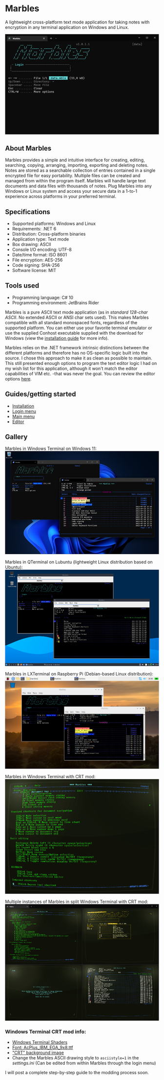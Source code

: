 # Marbles
A lightweight cross-platform text mode application for taking notes with encryption in any terminal application on Windows and Linux.

![Marbles animation](marbles.gif)


## About Marbles
Marbles provides a simple and intuitive interface for creating, editing, searching, copying, arranging, importing, exporting and deleting notes. Notes are stored as a searchable collection of entries contained in a single encrypted file for easy portability. Multiple files can be created and managed from within the program itself. Marbles will handle large text documents and data files with thousands of notes. Plug Marbles into any Windows or Linux system and access your secure data in a 1-to-1 experience across platforms in your preferred terminal.

## Specifications
- Supported platforms: Windows and Linux
- Requirements: .NET 6
- Distribution: Cross-platform binaries
- Application type: Text mode
- Box drawing: ASCII
- Console I/O encoding: UTF-8
- Date/time format: ISO 8601
- File encryption: AES-256
- Code signing: SHA-256
- Software license: MIT

## Tools used
- Programming language: C# 10
- Programming environment: JetBrains Rider

Marbles is a pure ASCII text mode application (as in _standard 128-char ASCII_. No extended ASCII or ANSI char sets used). This makes Marbles compatible with all standard monospaced fonts, regardless of the supported platform. You can either use your favorite terminal emulator or use the supplied Conhost executable supplied with the download for Windows (view the [installation guide](Guide-to-installation.md) for more info).

Marbles relies on the .NET framework intrinsic distinctions between the different platforms and therefore has no OS-specific logic built into the source. I chose this approach to make it as clean as possible to maintain. This still presented enough options to program the text editor logic I had on my wish list for this application, although it won't match the editor capabilities of VIM etc. -that was never the goal. You can review the editor options [here](Guide-to-editor.md).

## Guides/getting started
- [Installation](Guide-to-installation.md)
- [Login menu](Guide-to-login-menu.md)
- [Main menu](Guide-to-main-menu.md)
- [Editor](Guide-to-editor.md)

## Gallery

Marbles in Windows Terminal on Windows 11:
![Marbles in WT on Windows 11](marbles-wt-win11.jpg)

Marbles in QTerminal on Lubuntu (lightweight Linux distribution based on Ubuntu):
![Marbles in QTerminal on Lubuntu](marbles-qterminal.jpg)

Marbles in LXTerminal on Raspberry Pi (Debian-based Linux distribution):
![Marbles in LXTerminal on Raspberry Pi](marbles-lxterminal.jpg)

Marbles in Windows Terminal with CRT mod:
![Marbles Windows Terminal with CRT mod](marbles-crt.gif)

Multiple instances of Marbles in split Windows Terminal with CRT mod:
![Marbles Windows Terminal split with CRT mod](marbles-wt-crt-mod.jpg)

### Windows Terminal CRT mod info:

- [Windows Terminal Shaders](https://github.com/Hammster/windows-terminal-shaders)
- [Font: AcPlus_IBM_EGA_9x8.ttf](https://int10h.org/oldschool-pc-fonts/) 
- ["CRT" background image](wt-crt-bg1.jpg)
- Change the Marbles ASCII drawing style to ```asciistyle=1``` in the _settings.ini_ (Can be edited from within Marbles through the login menu)

I will post a complete step-by-step guide to the modding process soon.

